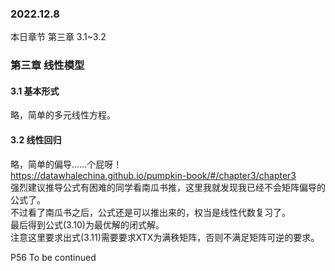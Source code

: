 ### 2022.12.8
本日章节 第三章 3.1~3.2

### 第三章 线性模型  
#### 3.1 基本形式  
略，简单的多元线性方程。  

#### 3.2 线性回归
略，简单的偏导……个屁呀！  
https://datawhalechina.github.io/pumpkin-book/#/chapter3/chapter3  
强烈建议推导公式有困难的同学看南瓜书推，这里我就发现我已经不会矩阵偏导的公式了。  
不过看了南瓜书之后，公式还是可以推出来的，权当是线性代数复习了。  
最后得到公式(3.10)为最优解的闭式解。  
注意这里要求出式(3.11)需要要求XTX为满秩矩阵，否则不满足矩阵可逆的要求。

P56 To be continued